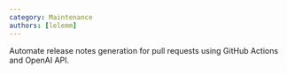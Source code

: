```yaml
---
category: Maintenance
authors: [lelemm]
---
```


Automate release notes generation for pull requests using GitHub Actions and OpenAI API.

